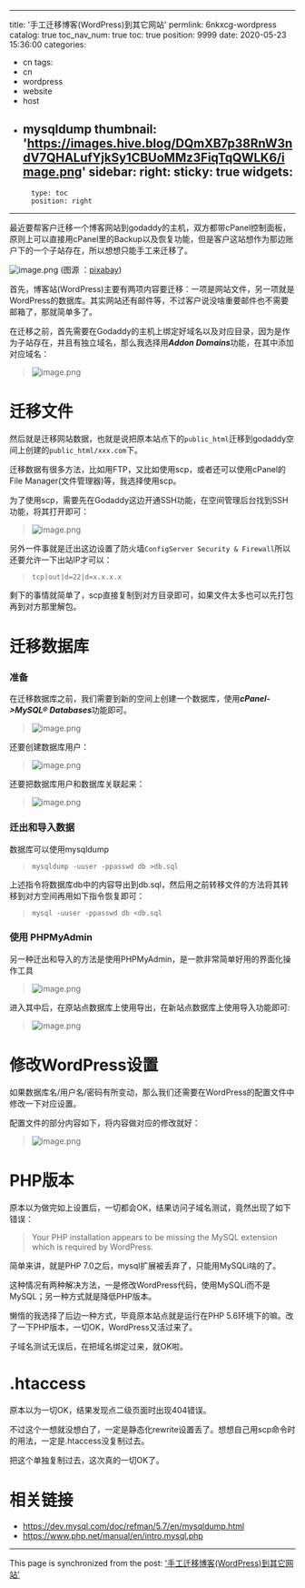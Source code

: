 
---
title: '手工迁移博客(WordPress)到其它网站'
permlink: 6nkxcg-wordpress
catalog: true
toc_nav_num: true
toc: true
position: 9999
date: 2020-05-23 15:36:00
categories:
- cn
tags:
- cn
- wordpress
- website
- host
- mysqldump
thumbnail: 'https://images.hive.blog/DQmXB7p38RnW3ndV7QHALufYjkSy1CBUoMMz3FiqTqQWLK6/image.png'
sidebar:
    right:
        sticky: true
widgets:
    -
        type: toc
        position: right
---


最近要帮客户迁移一个博客网站到godaddy的主机，双方都带cPanel控制面板，原则上可以直接用cPanel里的Backup以及恢复功能，但是客户这站想作为那边账户下的一个子站存在，所以想想只能手工来迁移了。

![image.png](https://images.hive.blog/DQmXB7p38RnW3ndV7QHALufYjkSy1CBUoMMz3FiqTqQWLK6/image.png)
(图源 ：[pixabay](https://pixabay.com/))

首先，博客站(WordPress)主要有两项内容要迁移：一项是网站文件，另一项就是WordPress的数据库。其实网站还有邮件等，不过客户说没啥重要邮件也不需要邮箱了，那就简单多了。

在迁移之前，首先需要在Godaddy的主机上绑定好域名以及对应目录，因为是作为子站存在，并且有独立域名，那么我选择用***Addon Domains***功能，在其中添加对应域名：
>![image.png](https://images.hive.blog/DQmQ6GNyAaRgk1zJcEFjAPbmtfuTT7hcPycq8zKorrXdWfA/image.png)

# 迁移文件

然后就是迁移网站数据，也就是说把原本站点下的`public_html`迁移到godaddy空间上创建的`public_html/xxx.com`下。

迁移数据有很多方法，比如用FTP，又比如使用scp，或者还可以使用cPanel的File Manager(文件管理器)等，我选择使用scp。

为了使用scp，需要先在Godaddy这边开通SSH功能，在空间管理后台找到SSH功能，将其打开即可：
>![image.png](https://images.hive.blog/DQmXv3Hx58uUHnD3n2kNAGHGVXgvVhshWnqu994Md5XbNLb/image.png)

另外一件事就是迁出这边设置了防火墙`ConfigServer Security & Firewall`所以还要允许一下出站IP才可以：
>`tcp|out|d=22|d=x.x.x.x`

剩下的事情就简单了，scp直接复制到对方目录即可，如果文件太多也可以先打包再到对方那里解包。

# 迁移数据库

### 准备

在迁移数据库之前，我们需要到新的空间上创建一个数据库，使用***cPanel->MySQL® Databases***功能即可。
>![image.png](https://images.hive.blog/DQmYZN32L9UiHLXB35p73NvXPQ2dz19CX7xbmCAaPMLyN2Y/image.png)

还要创建数据库用户：
>![image.png](https://images.hive.blog/DQmYY8MjZDHrSDaUkKWKnRiL41udQY8Bvp9U5ndroFeMN4q/image.png)

还要把数据库用户和数据库关联起来：
>![image.png](https://images.hive.blog/DQmPdrwxNvDjjMbmWSq9Xm86pDUw2WgQM1Lz9wdNnLtrhxB/image.png)


### 迁出和导入数据

数据库可以使用mysqldump 
>`mysqldump -uuser -ppasswd db >db.sql`

上述指令将数据库db中的内容导出到db.sql，然后用之前转移文件的方法将其转移到对方空间再用如下指令恢复即可：
>`mysql -uuser -ppasswd db <db.sql`

### 使用 PHPMyAdmin

另一种迁出和导入的方法是使用PHPMyAdmin，是一款非常简单好用的界面化操作工具
>![image.png](https://images.hive.blog/DQmWiyMw5WHNuia6Sw6gMgMrUMKWMTjpH2EZxrWFiGYo8EA/image.png)

进入其中后，在原站点数据库上使用导出，在新站点数据库上使用导入功能即可:
>![image.png](https://images.hive.blog/DQmeyhV1jWVxcqu9YCaM59KAzQYtjWmwrEWdjJ2xyHp4vjR/image.png)

# 修改WordPress设置

如果数据库名/用户名/密码有所变动，那么我们还需要在WordPress的配置文件中修改一下对应设置。

配置文件的部分内容如下，将内容做对应的修改就好：
>![image.png](https://images.hive.blog/DQmV6pWJdrf4e5MNesEKPYcoJQXymihqWe2vnHXbWz2w985/image.png)

# PHP版本

原本以为做完如上设置后，一切都会OK，结果访问子域名测试，竟然出现了如下错误：
>Your PHP installation appears to be missing the MySQL extension which is required by WordPress.

简单来讲，就是PHP 7.0之后，mysql扩展被丢弃了，只能用MySQLi啥的了。

这种情况有两种解决方法，一是修改WordPress代码，使用MySQLi而不是MySQL；另一种方式就是降低PHP版本。

懒惰的我选择了后边一种方式，毕竟原本站点就是运行在PHP 5.6环境下的嘛。改了一下PHP版本，一切OK，WordPress又活过来了。

子域名测试无误后，在把域名绑定过来，就OK啦。


# .htaccess

原本以为一切OK，结果发现点二级页面时出现404错误。

不过这个一想就没想白了，一定是静态化rewrite设置丢了。想想自己用scp命令时的用法，一定是.htaccess没复制过去。

把这个单独复制过去，这次真的一切OK了。



# 相关链接

* https://dev.mysql.com/doc/refman/5.7/en/mysqldump.html
* https://www.php.net/manual/en/intro.mysql.php

- - -

This page is synchronized from the post: ['手工迁移博客(WordPress)到其它网站'](https://steemit.com/@oflyhigh/6nkxcg-wordpress)

